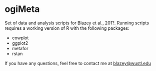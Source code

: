# ogiMeta
Set of data and analysis scripts for Blazey et al., 201?. Running scripts requires a working version of R with the following packages:
  * cowplot
  * ggplot2
  * metafor
  * rstan
 
If you have any questions, feel free to contact me at blazey@wustl.edu
